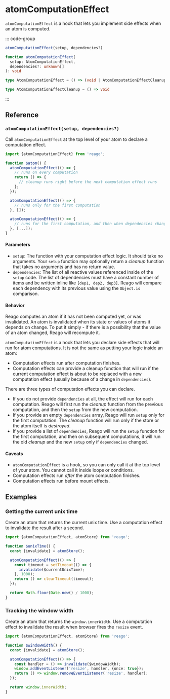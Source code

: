 # atomComputationEffect

`atomComputationEffect` is a hook that lets you implement side effects when an atom is computed.

::: code-group
```ts [Syntax]
atomComputationEffect(setup, dependencies?)
```

```ts [Types]
function atomComputationEffect(
  setup: AtomComputationEffect,
  dependencies?: unknown[]
): void

type AtomComputationEffect = () => (void | AtomComputationEffectCleanup)

type AtomComputationEffectCleanup = () => void
```
:::


## Reference

### `atomComputationEffect(setup, dependencies?)`

Call `atomComputationEffect` at the top level of your atom to declare a computation effect.

```ts
import {atomComputationEffect} from 'reago';

function $atom() {
  atomComputationEffect(() => {
    // runs on every computation
    return () => {
      // cleanup runs right before the next computation effect runs
    };
  });

  atomComputationEffect(() => {
    // runs only for the first computation
  }, []);

  atomComputationEffect(() => {
    // runs for the first computation, and then when dependencies change
  }, [...]);
}
```

#### Parameters

* `setup`: The function with your computation effect logic. It should take no arguments. Your `setup` function
  may optionally return a _cleanup_ function that takes no arguments and has no return value.
* `dependencies`: The list of all reactive values referenced inside of the `setup` code.
  The list of dependencies must have a constant number of items and be written inline like `[dep1, dep2, dep3]`.
  Reago will compare each dependency with its previous value using the `Object.is` comparison.

#### Behavior

Reago computes an atom if it has not been computed yet, or was invalidated. An atom is invalidated
when its state or values of atoms it depends on change. To put it simply - if there is a possibility that
the value of an atom changed, Reago will recompute it.

`atomComputationEffect` is a hook that lets you declare side effects that will run for atom computations.
It is not the same as putting your logic inside an atom:
* Computation effects run after computation finishes.
* Computation effects can provide a cleanup function that will run if the current computation effect
  is about to be replaced with a new computation effect (usually because of a change in `dependencies`).

There are three types of computation effects you can declare.
* If you do not provide `dependencies` at all, the effect will run for each computation. Reago will first
  run the _cleanup_ function from the previous computation, and then the `setup` from the new computation.
* If you provide an empty `dependencies` array, Reago will run `setup` only for the first computation. The
  _cleanup_ function will run only if the store or the atom itself is _destroyed_.
* If you provide a list of `dependencies`, Reago will run the `setup` function for the first computation,
  and then on subsequent computations, it will run the old _cleanup_ and the new `setup` only if `dependencies`
  changed.

#### Caveats
* `atomComputationEffect` is a hook, so you can only call it at the top level of your atom. You cannot call it
  inside loops or conditions.
* Computation effects run _after_ the atom computation finishes.
* Computation effects run before mount effects.


## Examples

### Getting the current unix time

Create an atom that returns the current unix time. Use a computation effect to invalidate
the result after a second.

```ts
import {atomComputationEffect, atomStore} from 'reago';

function $unixTime() {
  const {invalidate} = atomStore();

  atomComputationEffect(() => {
    const timeout = setTimeout(() => {
      invalidate($currentUnixTime);
    }, 1000);
    return () => clearTimeout(timeout);
  });

  return Math.floor(Date.now() / 1000);
}
```

### Tracking the window width

Create an atom that returns the `window.innerWidth`. Use a computation effect to invalidate the
result when browser fires the `resize` event.

```ts
import {atomComputationEffect, atomStore} from 'reago';

function $windowWidth() {
  const {invalidate} = atomStore();

  atomComputationEffect(() => {
    const handler = () => invalidate($windowWidth);
    window.addEventListener('resize', handler, {once: true});
    return () => window.removeEventListener('resize', handler);
  });

  return window.innerWidth;
}
```
